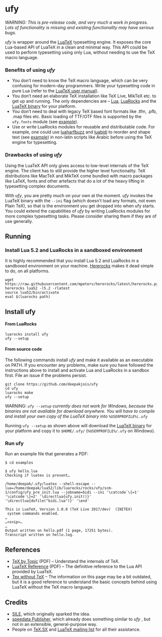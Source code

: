 # ufy

_WARNING: This is pre-release code, and very much a work in progress. Lots of functionality is missing and existing functionality may have serious bugs_.

_ufy_ is wrapper around the [LuaTeX](http://www.luatex.org/) typesetting engine. It exposes the core Lua-based API of LuaTeX in a clean and minimal way. This API could be used to perform typesetting using only Lua, without needing to use the TeX macro language.

### Benefits of using _ufy_
* You don’t need to know the TeX macro language, which can be very confusing for modern-day programmers. Write your typesetting code in pure Lua (refer to the [LuaTeX user manual][manual]).
* You don’t need an elaborate TeX installation like TeX Live, MikTeX etc. to get up and running. The only dependencies are – [Lua], [LuaRocks] and the [LuaTeX binary] for your platform.
* You don’t need to deal with legacy TeX based font formats like .tfm, .pfb, .map files etc. Basic loading of TTF/OTF files is supported by the `ufy.fonts` module (see [example][hello-example]).
* Use or write LuaRocks modules for reusable and distributable code. For example, one could use [luaharfbuzz] and [luabidi] to reorder and shape text (see [example][bidi-example]) in non-latin scripts like Arabic before using the TeX engine for typesetting.

[hello-example]:https://github.com/deepakjois/ufy/blob/master/examples/hello.lua
[bidi-example]:https://github.com/deepakjois/ufy/blob/master/examples/bidi.lua
[Lua]:https://www.lua.org
[LuaRocks]:https://luarocks.org/
[luaharfbuzz]:https://github.com/deepakjois/luaharfbuzz
[luabidi]:https://github.com/deepakjois/luabidi
[manual]:http://www.luatex.org/svn/trunk/manual/luatex.pdf

### Drawbacks of using _ufy_
Using the LuaTeX API only gives access to low-level internals of the TeX engine. The client has to still provide the higher level functionality. TeX distributions like MacTeX and MikTeX come bundled with macro packages like LaTeX, fonts and other artefacts that do a lot of the heavy lifting in typesetting complex documents.

With _ufy_, you are pretty much on your own at the moment. _ufy_ invokes the LuaTeX binary with the `--ini` flag (which doesn’t load any formats, not even Plain TeX), so that is the environment you get dropped into when ufy starts. You could extend the capabilities of _ufy_ by writing LuaRocks modules for more complex typesetting tasks. Please consider sharing them if they are of use generally.

## Running

### Install Lua 5.2 and LuaRocks in a sandboxed environment
It is highly recommended that you install Lua 5.2 and LuaRocks in a sandboxed environment on your machine. [Hererocks] makes it dead simple to do, on all platforms.

[Hererocks]:https://github.com/mpeterv/hererocks

```
wget https://raw.githubusercontent.com/mpeterv/hererocks/latest/hererocks.py
hererocks lua52 -l5.2 -rlatest
source lua52/bin/activate
eval $(luarocks path)
```

## Install ufy

#### From LuaRocks

```
luarocks install ufy
ufy --setup
```

#### From source code

The following commands install _ufy_ and make it available as an executable on PATH. If you encounter any problems, make sure you have followed the instructions above to install and activate Lua and LuaRocks in a sandbox first. File an issue if the problems persist.

```
git clone https://github.com/deepakjois/ufy
cd ufy
luarocks make
ufy --setup
```

WARNING: _`ufy --setup` currently does not work for Windows, because the binaries are not available for download anywhere. You will have to compile and install your own copy of the LuaTeX binary into `%USERPROFILE%\.ufy`_

Running `ufy --setup` as shown above will download the [LuaTeX binary] for your platform and copy it to `$HOME/.ufy/` (`%USERPROFILE%/.ufy` on Windows).

[LuaTeX binary]:http://www.luatex.org/download.html

### Run ufy

Run an example file that generates a PDF:

```
$ cd examples

$ ufy hello.lua
Checking if luatex is present…

/home/deepak/.ufy/luatex --shell-escape --lua=/home/deepak/lua52/lib/luarocks/rocks/ufy/scm-1/config/ufy_pre_init.lua --jobname=bidi --ini '\catcode`\{=1' '\catcode`\}=2' '\directlua{ufy.init()}' '\directlua{dofile("bidi.lua")}' '\end'

This is LuaTeX, Version 1.0.0 (TeX Live 2017/dev)  (INITEX)
 system commands enabled.
…
…<snip>…
…
Output written on hello.pdf (1 page, 17251 bytes).
Transcript written on hello.log.
```

## References

* [TeX by Topic](http://texdoc.net/texmf-dist/doc/plain/texbytopic/TeXbyTopic.pdf) (PDF) – Understand the internals of TeX.
* [LuaTeX Reference](http://www.luatex.org/svn/trunk/manual/luatex.pdf) (PDF) – The definitive reference to the Lua API provided by LuaTeX.
* [Tex without TeX](http://wiki.luatex.org/index.php/TeX_without_TeX) – The information on this page may be a bit outdated, but it is a good reference to understand the basic concepts behind using LuaTeX without the TeX macro language.

## Credits
* [SILE](https://github.com/simoncozens/sile), which originally sparked the idea.
* [speedata Publisher](https://github.com/speedata/publisher), which already does something similar to _ufy_ , but not in an extensible, general-purpose way.
* People on [TeX.SX](http://tex.stackexchange.com/) and [LuaTeX mailing list](https://tug.org/mailman/listinfo/luatex) for all their assistance.
